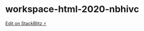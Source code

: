 # workspace-html-2020-nbhivc

[Edit on StackBlitz ⚡️](https://stackblitz.com/edit/workspace-html-2020-nbhivc)